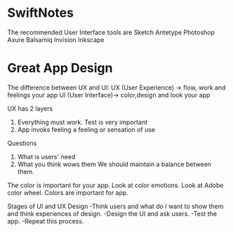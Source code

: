 # SwiftNotes

The recommended User Interface tools are
Sketch
Antetype
Photoshop
Axure
Balsamiq
Invision
Inkscape

# Great App Design
The difference between UX and UI:
UX (User Experience) -> flow, work and feelings your app
UI (User Interface)-> color,design and look your app

UX has 2 layers
1) Everything must work. Test is very important
2) App invoks feeling a feeling or sensation of use

Questions
1) What is users' need
2) What you think wows them
We should maintain a balance between them.

The color is important for your app. Look at color emotions. Look at Adobe color wheel. Colors are important for app.

Stages of UI and UX Design
-Think users and what do I want to show them and think experiences of design.
-Design the UI and ask users.
-Test the app.
-Repeat this process.


